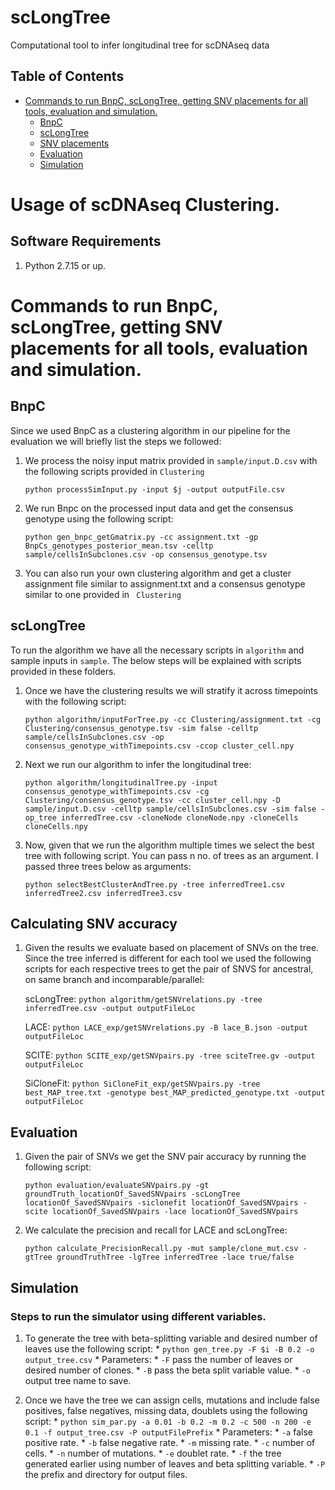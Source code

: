 # scLongTree
Computational tool to infer longitudinal tree for scDNAseq data

## Table of Contents
- [Commands to run BnpC, scLongTree, getting SNV placements for all tools, evaluation and simulation.](#commands_3methods)
    * [BnpC](#bnpc)
    * [scLongTree](#scLongTree)
    * [SNV placements](#snvAccuracy)
    * [Evaluation](#evaluation)
    * [Simulation](#simulation)

# <a name="usage_of_scDNAseq_clustering"></a>Usage of scDNAseq Clustering.
## <a name="software_requirements"></a>Software Requirements ##

1. Python 2.7.15 or up.

# <a name="commands_3methods"></a>Commands to run BnpC, scLongTree, getting SNV placements for all tools, evaluation and simulation. #

## <a name="bnpc"></a>BnpC ##

Since we used BnpC as a clustering algorithm in our pipeline for the evaluation we will briefly list the steps we followed:

1. We process the noisy input matrix provided in ``` sample/input.D.csv ``` with the following scripts provided in ``` Clustering ```

	``` python processSimInput.py -input $j -output outputFile.csv ```

2. We run Bnpc on the processed input data and get the consensus genotype using the following script:

	``` python gen_bnpc_getGmatrix.py -cc assignment.txt -gp BnpCs_genotypes_posterior_mean.tsv -celltp sample/cellsInSubclones.csv -op consensus_genotype.tsv ```

3. You can also run your own clustering algorithm and get a cluster assignment file similar to assignment.txt and a consensus genotype similar to one provided in ``` Clustering```

## <a name="scLongTree"></a>scLongTree ## 

To run the algorithm we have all the necessary scripts in ``` algorithm ``` and sample inputs in ``` sample ```. The below steps will be explained with scripts provided in these folders.

1. Once we have the clustering results we will stratify it across timepoints with the following script:

	``` python algorithm/inputForTree.py -cc Clustering/assignment.txt -cg Clustering/consensus_genotype.tsv -sim false -celltp sample/cellsInSubclones.csv -op consensus_genotype_withTimepoints.csv -ccop cluster_cell.npy ```

2. Next we run our algorithm to infer the longitudinal tree:

	``` python algorithm/longitudinalTree.py -input consensus_genotype_withTimepoints.csv -cg Clustering/consensus_genotype.tsv -cc cluster_cell.npy -D sample/input.D.csv -celltp sample/cellsInSubclones.csv -sim false -op_tree inferredTree.csv -cloneNode cloneNode.npy -cloneCells cloneCells.npy ```

3. Now, given that we run the algorithm multiple times we select the best tree with following script. You can pass n no. of trees as an argument. I passed three trees below as arguments:

	``` python selectBestClusterAndTree.py -tree inferredTree1.csv inferredTree2.csv inferredTree3.csv ```

## <a name="snvAccuracy"></a>Calculating SNV accuracy ##

1. Given the results we evaluate based on placement of SNVs on the tree. Since the tree inferred is different for each tool we used the following scripts for each respective trees to get the pair of SNVS for ancestral, on same branch and incomparable/parallel:

	scLongTree: ``` python algorithm/getSNVrelations.py -tree inferredTree.csv -output outputFileLoc ```

	LACE:	``` python LACE_exp/getSNVrelations.py -B lace_B.json -output outputFileLoc ```

	SCITE: ``` python SCITE_exp/getSNVpairs.py -tree sciteTree.gv -output outputFileLoc ```

	SiCloneFit: ``` python SiCloneFit_exp/getSNVpairs.py -tree best_MAP_tree.txt -genotype best_MAP_predicted_genotype.txt -output outputFileLoc ```
	
## <a name="evaluation"></a>Evaluation ##

1. Given the pair of SNVs we get the SNV pair accuracy by running the following script:

	``` python evaluation/evaluateSNVpairs.py -gt groundTruth_locationOf_SavedSNVpairs -scLongTree locationOf_SavedSNVpairs -siclonefit locationOf_SavedSNVpairs -scite locationOf_SavedSNVpairs -lace locationOf_SavedSNVpairs ```

2. We calculate the precision and recall for LACE and scLongTree:

	``` python calculate_PrecisionRecall.py -mut sample/clone_mut.csv -gtTree groundTruthTree -lgTree inferredTree -lace true/false ```

## <a name="simulation"></a>Simulation ##

### Steps to run the simulator using different variables. ###

1. To generate the tree with beta-splitting variable and desired number of leaves use the following script:
        * ``` python gen_tree.py -F $i -B 0.2 -o output_tree.csv ```
        * Parameters:
                * ```-F``` pass the number of leaves or desired number of clones.
                * ```-B``` pass the beta split variable value.
                * ```-o``` output tree name to save.

2. Once we have the tree we can assign cells, mutations and include false positives, false negatives, missing data, doublets using the following script:
        * ``` python sim_par.py -a 0.01 -b 0.2 -m 0.2 -c 500 -n 200 -e 0.1 -f output_tree.csv -P outputFilePrefix ```
        * Parameters:
                * ```-a``` false positive rate.
                * ```-b``` false negative rate.
                * ```-m``` missing rate.
                * ```-c``` number of cells.
                * ```-n``` number of mutations.
                * ```-e``` doublet rate.
                * ```-f``` the tree generated earlier using number of leaves and beta splitting variable.
                * ```-P``` the prefix and directory for output files.

